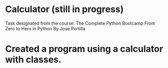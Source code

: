 # Calculator (still in progress)
Task designated from the course:
The Complete Python Bootcamp From Zero to Hero in Python
By Jose Portilla

# Created a program using a calculator with classes.
